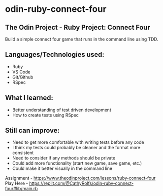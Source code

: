 # odin-ruby-connect-four
## The Odin Project - Ruby Project: Connect Four

Build a simple connect four game that runs in the command line using TDD.

## Languages/Technologies used:
 - Ruby
 - VS Code
 - Git/Github
 - RSpec

## What I learned:
 - Better understanding of test driven development
 - How to create tests using RSpec
 
## Still can improve:
 - Need to get more comfortable with writing tests before any code
 - I think my tests could probably be cleaner and the format more consistent
 - Need to consider if any methods should be private
 - Could add more functionality (start new game, save game, etc.)
 - Could make it better visually in the command line

Assignment - https://www.theodinproject.com/lessons/ruby-connect-four
Play Here - https://replit.com/@CathyRolfs/odin-ruby-connect-four#lib/main.rb